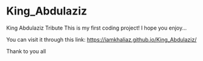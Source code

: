 # King_Abdulaziz
King Abdulaziz Tribute
This is my first coding project! 
I hope you enjoy... 
 
 You can visit it through this link: 
https://iamkhaliaz.github.io/King_Abdulaziz/
 
 Thank to you all
